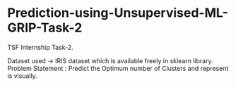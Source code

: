 # Prediction-using-Unsupervised-ML-GRIP-Task-2
TSF Internship Task-2.

Dataset used -> IRIS dataset which is available freely in sklearn library.
Problem Statement : Predict the Optimum number of Clusters and represent is visually.
